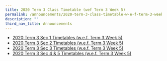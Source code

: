 ```yaml
---
title: 2020 Term 3 Class Timetable (wef Term 3 Week 5)
permalink: /announcements/2020-term-3-class-timetable-w-e-f-term-3-week-5
description: ""
third_nav_title: Announcements
---
```


* [2020 Term 3 Sec 1 Timetables (w.e.f. Term 3 Week 5)](/files/class%20TT_25%20June%202020_%20Sec%201s.pdf)
* [2020 Term 3 Sec 2 Timetables (w.e.f. Term 3 Week 5)](/files/class%20TT_25%20June%202020_Sec%202s.pdf)
* [2020 Term 3 Sec 3 Timetables (w.e.f. Term 3 Week 5)](/files/class%20TT_25%20June%202020_Sec%203s.pdf)
* [2020 Term 3 Sec 4 & 5 Timetables (w.e.f. Term 3 Week 5)](/files/class%20TT_25%20June%202020_Sec%204_5s.pdf)